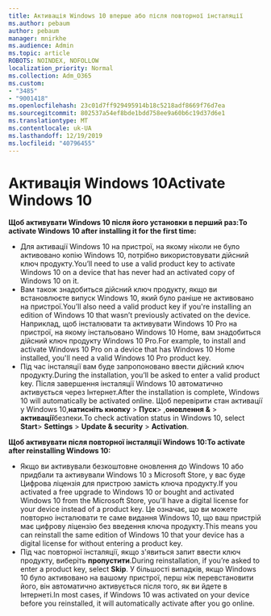 ```yaml
---
title: Активація Windows 10 вперше або після повторної інсталяції
ms.author: pebaum
author: pebaum
manager: mnirkhe
ms.audience: Admin
ms.topic: article
ROBOTS: NOINDEX, NOFOLLOW
localization_priority: Normal
ms.collection: Adm_O365
ms.custom:
- "3485"
- "9001418"
ms.openlocfilehash: 23c01d7ff929495914b18c5218adf8669f76d7ea
ms.sourcegitcommit: 802537a54ef8bde1bdd758ee9a60b6c19d37d6e1
ms.translationtype: MT
ms.contentlocale: uk-UA
ms.lasthandoff: 12/19/2019
ms.locfileid: "40796455"
---
```

# <a name="activate-windows-10"></a><span data-ttu-id="2a629-102">Активація Windows 10</span><span class="sxs-lookup"><span data-stu-id="2a629-102">Activate Windows 10</span></span>

<span data-ttu-id="2a629-103">**Щоб активувати Windows 10 після його установки в перший раз:**</span><span class="sxs-lookup"><span data-stu-id="2a629-103">**To activate Windows 10 after installing it for the first time:**</span></span>

- <span data-ttu-id="2a629-104">Для активації Windows 10 на пристрої, на якому ніколи не було активовано копію Windows 10, потрібно використовувати дійсний ключ продукту.</span><span class="sxs-lookup"><span data-stu-id="2a629-104">You’ll need to use a valid product key to activate Windows 10 on a device that has never had an activated copy of Windows 10 on it.</span></span>
- <span data-ttu-id="2a629-105">Вам також знадобиться дійсний ключ продукту, якщо ви встановлюєте випуск Windows 10, який було раніше не активовано на пристрої.</span><span class="sxs-lookup"><span data-stu-id="2a629-105">You’ll also need a valid product key if you're installing an edition of Windows 10 that wasn’t previously activated on the device.</span></span> <span data-ttu-id="2a629-106">Наприклад, щоб інсталювати та активувати Windows 10 Pro на пристрої, на якому інстальовано Windows 10 Home, вам знадобиться дійсний ключ продукту Windows 10 Pro.</span><span class="sxs-lookup"><span data-stu-id="2a629-106">For example, to install and activate Windows 10 Pro on a device that has Windows 10 Home installed, you'll need a valid Windows 10 Pro product key.</span></span>
- <span data-ttu-id="2a629-107">Під час інсталяції вам буде запропоновано ввести дійсний ключ продукту.</span><span class="sxs-lookup"><span data-stu-id="2a629-107">During the installation, you’ll be asked to enter a valid product key.</span></span> <span data-ttu-id="2a629-108">Після завершення інсталяції Windows 10 автоматично активується через Інтернет.</span><span class="sxs-lookup"><span data-stu-id="2a629-108">After the installation is complete, Windows 10 will automatically be activated online.</span></span> <span data-ttu-id="2a629-109">Щоб перевірити стан активації у Windows 10,**натисніть кнопку** >  **Пуск**> ,**оновлення &** > **активації**безпеки.</span><span class="sxs-lookup"><span data-stu-id="2a629-109">To check activation status in Windows 10, select **Start**> **Settings** > **Update & security** > **Activation**.</span></span>

<span data-ttu-id="2a629-110">**Щоб активувати після повторної інсталяції Windows 10:**</span><span class="sxs-lookup"><span data-stu-id="2a629-110">**To activate after reinstalling Windows 10:**</span></span>

- <span data-ttu-id="2a629-111">Якщо ви активували безкоштовне оновлення до Windows 10 або придбали та активували Windows 10 з Microsoft Store, у вас буде Цифрова ліцензія для пристрою замість ключа продукту.</span><span class="sxs-lookup"><span data-stu-id="2a629-111">If you activated a free upgrade to Windows 10 or bought and activated Windows 10 from the Microsoft Store, you'll have a digital license for your device instead of a product key.</span></span> <span data-ttu-id="2a629-112">Це означає, що ви можете повторно інсталювати те саме видання Windows 10, що ваш пристрій має цифрову ліцензію без введення ключа продукту.</span><span class="sxs-lookup"><span data-stu-id="2a629-112">This means you can reinstall the same edition of Windows 10 that your device has a digital license for without entering a product key.</span></span>
- <span data-ttu-id="2a629-113">Під час повторної інсталяції, якщо з'явиться запит ввести ключ продукту, виберіть **пропустити**.</span><span class="sxs-lookup"><span data-stu-id="2a629-113">During reinstallation, if you’re asked to enter a product key, select **Skip**.</span></span> <span data-ttu-id="2a629-114">У більшості випадків, якщо Windows 10 було активовано на вашому пристрої, перш ніж перевстановити його, він автоматично активується після того, як ви йдете в Інтернеті.</span><span class="sxs-lookup"><span data-stu-id="2a629-114">In most cases, if Windows 10 was activated on your device before you reinstalled, it will automatically activate after you go online.</span></span>
